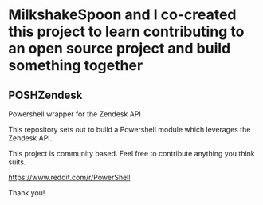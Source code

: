 # MilkshakeSpoon and I co-created this project to learn contributing to an open source project and build something together
## POSHZendesk

Powershell wrapper for the Zendesk API

This repository sets out to build a Powershell module which leverages the Zendesk API.

This project is community based. Feel free to contribute anything you think suits.

https://www.reddit.com/r/PowerShell

Thank you!

